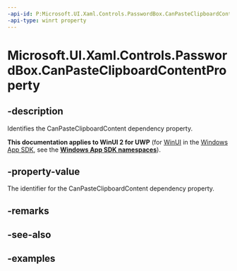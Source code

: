 ```yaml
---
-api-id: P:Microsoft.UI.Xaml.Controls.PasswordBox.CanPasteClipboardContentProperty
-api-type: winrt property
---
```


<!-- Property syntax.
public DependencyProperty CanPasteClipboardContentProperty { get; }
-->

# Microsoft.UI.Xaml.Controls.PasswordBox.CanPasteClipboardContentProperty

## -description

Identifies the CanPasteClipboardContent dependency property.

**This documentation applies to WinUI 2 for UWP** (for [WinUI](/windows/apps/winui/winui3/) in the [Windows App SDK](/windows/apps/windows-app-sdk/), see the **[Windows App SDK namespaces](/windows/windows-app-sdk/api/winrt/)**).

## -property-value

The identifier for the CanPasteClipboardContent dependency property.

## -remarks

## -see-also

## -examples

